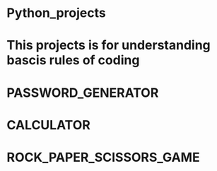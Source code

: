 # Python_projects
# This projects is for understanding bascis rules of coding
# PASSWORD_GENERATOR
# CALCULATOR
# ROCK_PAPER_SCISSORS_GAME